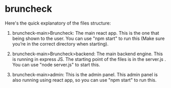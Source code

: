 # bruncheck

Here's the quick explanatory of the files structure:

1. bruncheck-main>Bruncheck: The main react app. This is the one that being shown to the user. You can use "npm start" to run this (Make sure you’re in the correct directory when starting).

2. bruncheck-main>Bruncheck>backend: The main backend engine. This is running in express JS. The starting point of the files is in the server.js . You can use "node server.js" to start this.

3. bruncheck-main>admin: This is the admin panel. This admin panel is also running using react app, so you can use "npm start" to run this.
